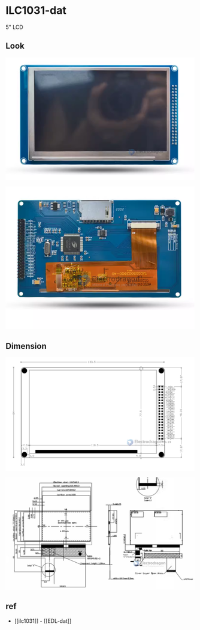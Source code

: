 
# ILC1031-dat 

5" LCD 


## Look 

![](2023-11-01-14-11-41.png)

![](2023-11-01-14-10-18.png)

## Dimension 

![](2023-11-01-14-11-14.png)

![](2023-11-01-14-14-50.png)



## ref 

- [[ilc1031]] - [[EDL-dat]]